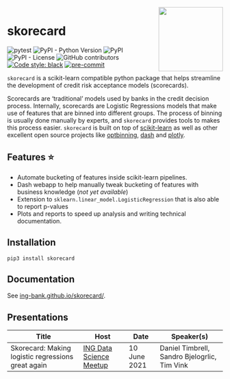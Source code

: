 <img src="https://github.com/ing-bank/skorecard/raw/main/docs/assets/img/skorecard_logo.svg" width="150" align="right">

# skorecard

<!-- ![pytest](https://github.com/ing-bank/skorecard/workflows/Release/badge.svg) -->
![pytest](https://github.com/ing-bank/skorecard/workflows/Development/badge.svg)
![PyPI - Python Version](https://img.shields.io/pypi/pyversions/skorecard)
![PyPI](https://img.shields.io/pypi/v/skorecard)
![PyPI - License](https://img.shields.io/pypi/l/skorecard)
![GitHub contributors](https://img.shields.io/github/contributors/ing-bank/skorecard)
[![Code style: black](https://img.shields.io/badge/code%20style-black-000000.svg)](https://github.com/psf/black)
[![pre-commit](https://img.shields.io/badge/pre--commit-enabled-brightgreen?logo=pre-commit&logoColor=white)](https://github.com/pre-commit/pre-commit)

`skorecard` is a scikit-learn compatible python package that helps streamline the development of credit risk acceptance models (scorecards).

Scorecards are ‘traditional’ models used by banks in the credit decision process. Internally, scorecards are Logistic Regressions models that make use of features that are binned into different groups. The process of binning is usually done manually by experts, and `skorecard` provides tools to makes this process easier. `skorecard` is built on top of [scikit-learn](https://pypi.org/project/scikit-learn/) as well as other excellent open source projects like [optbinning](https://pypi.org/project/optbinning/), [dash](https://pypi.org/project/dash/) and [plotly](https://pypi.org/project/plotly/).

## Features ⭐

- Automate bucketing of features inside scikit-learn pipelines.
- Dash webapp to help manually tweak bucketing of features with business knowledge (*not yet available*)
- Extension to `sklearn.linear_model.LogisticRegression` that is also able to report p-values
- Plots and reports to speed up analysis and writing technical documentation.

## Installation

```shell
pip3 install skorecard
```

## Documentation

See [ing-bank.github.io/skorecard/](https://ing-bank.github.io/skorecard/).

## Presentations

| Title                                              | Host                    | Date         | Speaker(s)                                   |
|----------------------------------------------------|-------------------------|--------------|----------------------------------------------|
| Skorecard: Making logistic regressions great again | [ING Data Science Meetup](https://www.youtube.com/watch?v=UR_1XZxEuCw) | 10 June 2021 | Daniel Timbrell, Sandro Bjelogrlic, Tim Vink |
